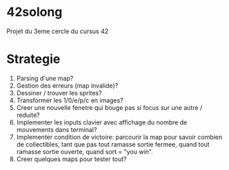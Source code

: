 # 42solong
Projet du 3eme cercle du cursus 42

# Strategie
1. Parsing d'une map?
2. Gestion des erreurs (map invalide)?
3. Dessiner / trouver les sprites?
4. Transformer les 1/0/e/p/c en images?
5. Creer une nouvelle fenetre qui bouge pas si focus sur une autre / reduite?
6. Implementer les inputs clavier avec affichage du nombre de mouvements dans terminal?
7. Implementer condition de victoire: parcourir la map pour savoir combien de collectibles, tant que pas tout ramasse sortie fermee, quand tout ramasse sortie ouverte, quand sort = "you win".
8. Creer quelques maps pour tester tout?
